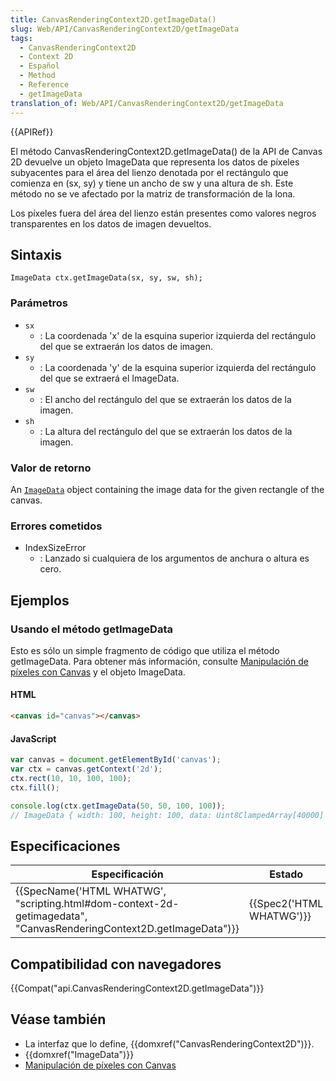 ```yaml
---
title: CanvasRenderingContext2D.getImageData()
slug: Web/API/CanvasRenderingContext2D/getImageData
tags:
  - CanvasRenderingContext2D
  - Context 2D
  - Español
  - Method
  - Reference
  - getImageData
translation_of: Web/API/CanvasRenderingContext2D/getImageData
---
```

{{APIRef}}

El método CanvasRenderingContext2D.getImageData() de la API de Canvas 2D devuelve un objeto ImageData que representa los datos de píxeles subyacentes para el área del lienzo denotada por el rectángulo que comienza en (sx, sy) y tiene un ancho de sw y una altura de sh. Este método no se ve afectado por la matriz de transformación de la lona.

Los píxeles fuera del área del lienzo están presentes como valores negros transparentes en los datos de imagen devueltos.

## Sintaxis

```
ImageData ctx.getImageData(sx, sy, sw, sh);
```

### Parámetros

- `sx`
  - : La coordenada 'x' de la esquina superior izquierda del rectángulo del que se extraerán los datos de imagen.
- `sy`
  - : La coordenada 'y' de la esquina superior izquierda del rectángulo del que se extraerá el ImageData.
- `sw`
  - : El ancho del rectángulo del que se extraerán los datos de la imagen.
- `sh`
  - : La altura del rectángulo del que se extraerán los datos de la imagen.

### Valor de retorno

An [`ImageData`](/es/docs/Web/API/ImageData "The ImageData interface represents the underlying pixel data of an area of a <canvas> element. It is created using the ImageData() constructor or creator methods on the CanvasRenderingContext2D object associated with a canvas: createImageData() and getImageData(). It can also be used to set a part of the canvas by using putImageData().") object containing the image data for the given rectangle of the canvas.

### Errores cometidos

- IndexSizeError
  - : Lanzado si cualquiera de los argumentos de anchura o altura es cero.

## Ejemplos

### Usando el método getImageData

Esto es sólo un simple fragmento de código que utiliza el método getImageData. Para obtener más información, consulte [Manipulación de píxeles con Canvas](/es/docs/Web/API/Canvas_API/Tutorial/Pixel_manipulation_with_canvas) y el objeto ImageData.

#### HTML

```html
<canvas id="canvas"></canvas>
```

#### JavaScript

```js
var canvas = document.getElementById('canvas');
var ctx = canvas.getContext('2d');
ctx.rect(10, 10, 100, 100);
ctx.fill();

console.log(ctx.getImageData(50, 50, 100, 100));
// ImageData { width: 100, height: 100, data: Uint8ClampedArray[40000] }
```

## Especificaciones

| Especificación                                                                                                                                           | Estado                           | Comentario |
| -------------------------------------------------------------------------------------------------------------------------------------------------------- | -------------------------------- | ---------- |
| {{SpecName('HTML WHATWG', "scripting.html#dom-context-2d-getimagedata", "CanvasRenderingContext2D.getImageData")}} | {{Spec2('HTML WHATWG')}} |            |

## Compatibilidad con navegadores

{{Compat("api.CanvasRenderingContext2D.getImageData")}}

## Véase también

- La interfaz que lo define, {{domxref("CanvasRenderingContext2D")}}.
- {{domxref("ImageData")}}
- [Manipulación de píxeles con Canvas](/es/docs/Web/API/Canvas_API/Tutorial/Pixel_manipulation_with_canvas)
